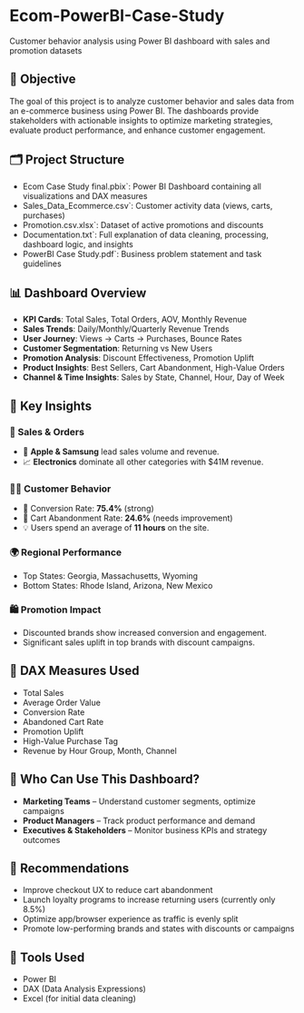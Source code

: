 # Ecom-PowerBI-Case-Study
Customer behavior analysis using Power BI dashboard with sales and promotion datasets

## 🎯 Objective
The goal of this project is to analyze customer behavior and sales data from an e-commerce business using Power BI. The dashboards provide stakeholders with actionable insights to optimize marketing strategies, evaluate product performance, and enhance customer engagement.

## 🗂️ Project Structure

- Ecom Case Study final.pbix`: Power BI Dashboard containing all visualizations and DAX measures
- Sales_Data_Ecommerce.csv`: Customer activity data (views, carts, purchases)
- Promotion.csv.xlsx`: Dataset of active promotions and discounts
- Documentation.txt`: Full explanation of data cleaning, processing, dashboard logic, and insights
- PowerBI Case Study.pdf`: Business problem statement and task guidelines

## 📊 Dashboard Overview

- **KPI Cards**: Total Sales, Total Orders, AOV, Monthly Revenue
- **Sales Trends**: Daily/Monthly/Quarterly Revenue Trends
- **User Journey**: Views → Carts → Purchases, Bounce Rates
- **Customer Segmentation**: Returning vs New Users
- **Promotion Analysis**: Discount Effectiveness, Promotion Uplift
- **Product Insights**: Best Sellers, Cart Abandonment, High-Value Orders
- **Channel & Time Insights**: Sales by State, Channel, Hour, Day of Week

## 🧠 Key Insights

### 💸 Sales & Orders
- 🥇 **Apple & Samsung** lead sales volume and revenue.
- 📈 **Electronics** dominate all other categories with $41M revenue.

### 🧍‍♀️ Customer Behavior
- 🔄 Conversion Rate: **75.4%** (strong)
- 🛒 Cart Abandonment Rate: **24.6%** (needs improvement)
- 💡 Users spend an average of **11 hours** on the site.

### 🌍 Regional Performance
- Top States: Georgia, Massachusetts, Wyoming  
- Bottom States: Rhode Island, Arizona, New Mexico

### 🛍️ Promotion Impact
- Discounted brands show increased conversion and engagement.
- Significant sales uplift in top brands with discount campaigns.

## 🧪 DAX Measures Used
- Total Sales
- Average Order Value
- Conversion Rate
- Abandoned Cart Rate
- Promotion Uplift
- High-Value Purchase Tag
- Revenue by Hour Group, Month, Channel

## 👥 Who Can Use This Dashboard?

- **Marketing Teams** – Understand customer segments, optimize campaigns
- **Product Managers** – Track product performance and demand
- **Executives & Stakeholders** – Monitor business KPIs and strategy outcomes

## 📌 Recommendations

- Improve checkout UX to reduce cart abandonment
- Launch loyalty programs to increase returning users (currently only 8.5%)
- Optimize app/browser experience as traffic is evenly split
- Promote low-performing brands and states with discounts or campaigns


## 🧰 Tools Used

- Power BI  
- DAX (Data Analysis Expressions)  
- Excel (for initial data cleaning)  


